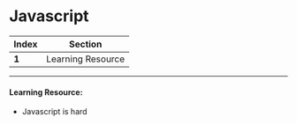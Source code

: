 # Javascript

Index | Section
---   | ---
**1** | Learning Resource

---

#### Learning Resource:
  * Javascript is hard
